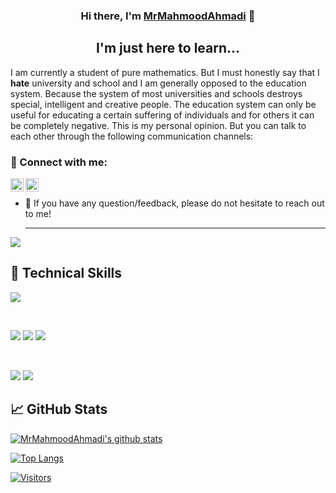<h3 align="center">
Hi there, I'm <a href="https://github.com/MrMahmoodAhmadi" target="_blank" rel="noreferrer">MrMahmoodAhmadi</a> 👋
</h3>

<h2 align="center">
I'm just here to learn...
</h2> 

I am currently a student of pure mathematics.
But I must honestly say that I **hate** university and school and I am generally opposed to the education system.
Because the system of most universities and schools destroys special, intelligent and creative people.
The education system can only be useful for educating a certain suffering of individuals and for others it can be completely negative.
This is my personal opinion. But you can talk to each other through the following communication channels:

### 🤝 Connect with me:

<a href="https://www.linkedin.com/in/mrmahmoodahmadi/"><img align="left" src="https://raw.githubusercontent.com/yushi1007/yushi1007/main/images/linkedin.svg" alt="Yu Shi | LinkedIn" width="21px"/></a>
<a href="https://instagram.com/MrMahmoodAhmadi"><img align="left" src="https://raw.githubusercontent.com/yushi1007/yushi1007/main/images/instagram.svg" alt="Yu Shi | Instagram" width="21px"/></a>
</br>
- 💬 If you have any question/feedback, please do not hesitate to reach out to me!<hr/>

![](https://camo.githubusercontent.com/95e70ab3680b06f28b41a6113d2a59386c31df792f34f9834d566e870d669db5/68747470733a2f2f6769746875622d70726f66696c652d74726f7068792e76657263656c2e6170702f3f757365726e616d653d4d724d61686d6f6f6441686d61646926636f6c756d6e3d38266d617267696e2d773d3135266d617267696e2d683d3135)

## 💼 Technical Skills

![](https://img.shields.io/badge/Code-HTML5-informational?style=flat&logo=HTML5&color=E34F26)

</br>

![](https://img.shields.io/badge/Style-CSS3-informational?style=flat&logo=CSS3&color=1572B6)
![](https://img.shields.io/badge/Style-Bootstrap-informational?style=flat&logo=Bootstrap&color=7952B3)
![](https://img.shields.io/badge/Style-styled--components-informational?style=flat&logo=styled-components&color=DB7093)


</br>

![](https://img.shields.io/badge/Tools-Git-informational?style=flat&logo=Git&color=F05032)
![](https://img.shields.io/badge/Tools-GitHub-informational?style=flat&logo=GitHub&color=181717)

## 📈 GitHub Stats 

[![MrMahmoodAhmadi's github stats](https://github-readme-stats.vercel.app/api?username=MrMahmoodAhmadi)](https://github.com/MrMahmoodAhmadi)

[![Top Langs](https://github-readme-stats.vercel.app/api/top-langs/?username=MrMahmoodAhmadi&layout=compact)](https://github.com/MrMahmoodAhmadi)

[![Visitors](https://visitor-badge.glitch.me/badge?page_id=MrMahmoodAhmadi.MrMahmoodAhmadi)]()
